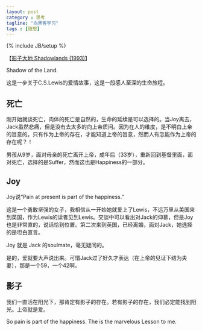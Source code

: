 ```yaml
---
layout: post
category : 思考
tagline: "向黑客学习"
tags : [随想]
---
```

{% include JB/setup %}

【[影子大地 Shadowlands (1993)](http://movie.douban.com/subject/1296067/)】 

Shadow of the Land.

这是一步关于C.S.Lewis的爱情故事，这是一段感人至深的生命旅程。

## 死亡

刚开始就谈死亡，肉体的死亡是自然的，生命的延续是可以选择的。当Joy离去，Jack虽然悲痛，但是没有去太多的向上帝质问。因为在人的维度，是不明白上帝的旨意的。只有作为上帝的存在，才能知道上帝的旨意，然而人有怎能作为上帝的存在呢？！

男孩从9岁，面对母亲的死亡离开上帝，成年后（33岁），重新回到基督里面，面对死亡，选择的是Suffer，然而这也是Happiness的一部分。


## Joy

Joy说“Pain at present is part of the happiness.”

这是一个勇敢坚强的女子，我相信从一开始她就爱上了Lewis，不远万里从美国来到英国，作为Lewis的读者见到Lewis。交谈中可以看出对Jack的仰慕，但是Joy也是非常直的，说话恰到位置。第二次来到英国，已经离婚，面对Jack，她选择的是坦白直言。

Joy 就是 Jack 的soulmate，毫无疑问的。

是的，爱就要大声说出来。可惜Jack过了好久才表达（在上帝的见证下结为夫妻），那是一个59，一个42啊。

## 影子

我们一直活在阳光下，那肯定有影子的存在。若有影子的存在，我们必定能找到阳光。上帝就是爱。

So pain is part of the happiness. The is the marvelous Lesson to me.
